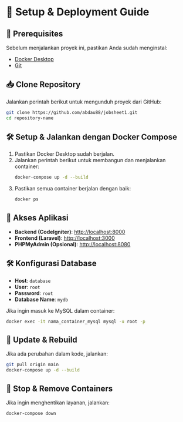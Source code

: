 # 🚀 Setup & Deployment Guide

## 📌 Prerequisites
Sebelum menjalankan proyek ini, pastikan Anda sudah menginstal:
- [Docker Desktop](https://www.docker.com/products/docker-desktop)
- [Git](https://git-scm.com/downloads)

## 📥 Clone Repository
Jalankan perintah berikut untuk mengunduh proyek dari GitHub:
```sh
git clone https://github.com/abdau88/jobsheet1.git
cd repository-name
```

## 🛠️ Setup & Jalankan dengan Docker Compose
1. Pastikan Docker Desktop sudah berjalan.
2. Jalankan perintah berikut untuk membangun dan menjalankan container:
   ```sh
   docker-compose up -d --build
   ```
3. Pastikan semua container berjalan dengan baik:
   ```sh
   docker ps
   ```

## 🎯 Akses Aplikasi
- **Backend (CodeIgniter)**: [http://localhost:8000](http://localhost:8000)
- **Frontend (Laravel)**: [http://localhost:3000](http://localhost:3000)
- **PHPMyAdmin (Opsional)**: [http://localhost:8080](http://localhost:8080)

## 🛠️ Konfigurasi Database
- **Host**: `database`
- **User**: `root`
- **Password**: `root`
- **Database Name**: `mydb`

Jika ingin masuk ke MySQL dalam container:
```sh
docker exec -it nama_container_mysql mysql -u root -p
```

## 🔄 Update & Rebuild
Jika ada perubahan dalam kode, jalankan:
```sh
git pull origin main
docker-compose up -d --build
```

## 🛑 Stop & Remove Containers
Jika ingin menghentikan layanan, jalankan:
```sh
docker-compose down
```
